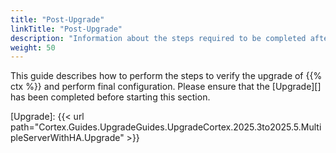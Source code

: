 ```yaml
---
title: "Post-Upgrade"
linkTitle: "Post-Upgrade"
description: "Information about the steps required to be completed after the upgrade of {{% ctx %}} has been completed."
weight: 50
---
```


This guide describes how to perform the steps to verify the upgrade of {{% ctx %}} and perform final configuration. Please ensure that the [Upgrade][] has been completed before starting this section.

[Upgrade]: {{< url path="Cortex.Guides.UpgradeGuides.UpgradeCortex.2025.3to2025.5.MultipleServerWithHA.Upgrade" >}}
